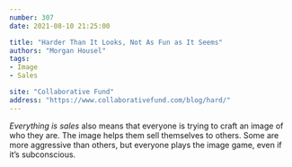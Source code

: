 ```yaml
---
number: 307
date: 2021-08-10 21:25:00

title: "Harder Than It Looks, Not As Fun as It Seems"
authors: "Morgan Housel"
tags:
- Image
- Sales

site: "Collaborative Fund"
address: "https://www.collaborativefund.com/blog/hard/"
---
```


*Everything is sales* also means that everyone is trying to craft an image of who they are. The image helps them sell themselves to others. Some are more aggressive than others, but everyone plays the image game, even if it’s subconscious.